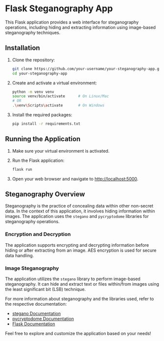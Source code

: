# Flask Steganography App

This Flask application provides a web interface for steganography operations, including hiding and extracting information using image-based steganography techniques.

## Installation

1. Clone the repository:

    ```bash
    git clone https://github.com/your-username/your-steganography-app.git
    cd your-steganography-app
    ```

2. Create and activate a virtual environment:

    ```bash
    python -m venv venv
    source venv/bin/activate      # On Linux/Mac
    # OR
    .\venv\Scripts\activate       # On Windows
    ```

3. Install the required packages:

    ```bash
    pip install -r requirements.txt
    ```

## Running the Application

1. Make sure your virtual environment is activated.

2. Run the Flask application:

    ```bash
    flask run
    ```

3. Open your web browser and navigate to [http://localhost:5000](http://localhost:5000).

## Steganography Overview

Steganography is the practice of concealing data within other non-secret data. In the context of this application, it involves hiding information within images. The application uses the `stegano` and `pycryptodome` libraries for steganography operations.

### Encryption and Decryption

The application supports encrypting and decrypting information before hiding or after extracting from an image. AES encryption is used for secure data handling.

### Image Steganography

The application utilizes the `stegano` library to perform image-based steganography. It can hide and extract text or files within/from images using the least significant bit (LSB) technique.

For more information about steganography and the libraries used, refer to the respective documentation:

- [stegano Documentation](https://github.com/lovasoa/stegano)
- [pycryptodome Documentation](https://www.pycryptodome.org/)
- [Flask Documentation](https://flask.palletsprojects.com/)

Feel free to explore and customize the application based on your needs!
